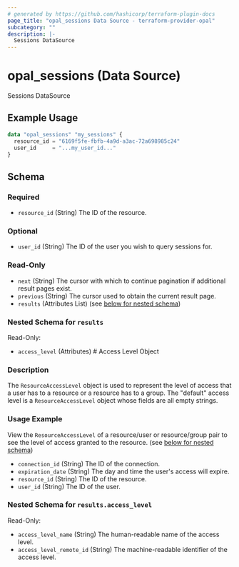 ```yaml
---
# generated by https://github.com/hashicorp/terraform-plugin-docs
page_title: "opal_sessions Data Source - terraform-provider-opal"
subcategory: ""
description: |-
  Sessions DataSource
---
```


# opal_sessions (Data Source)

Sessions DataSource

## Example Usage

```terraform
data "opal_sessions" "my_sessions" {
  resource_id = "6169f5fe-fbfb-4a9d-a3ac-72a698985c24"
  user_id     = "...my_user_id..."
}
```

<!-- schema generated by tfplugindocs -->
## Schema

### Required

- `resource_id` (String) The ID of the resource.

### Optional

- `user_id` (String) The ID of the user you wish to query sessions for.

### Read-Only

- `next` (String) The cursor with which to continue pagination if additional result pages exist.
- `previous` (String) The cursor used to obtain the current result page.
- `results` (Attributes List) (see [below for nested schema](#nestedatt--results))

<a id="nestedatt--results"></a>
### Nested Schema for `results`

Read-Only:

- `access_level` (Attributes) # Access Level Object
### Description
The `ResourceAccessLevel` object is used to represent the level of access that a user has to a resource or a resource has to a group. The "default" access
level is a `ResourceAccessLevel` object whose fields are all empty strings.

### Usage Example
View the `ResourceAccessLevel` of a resource/user or resource/group pair to see the level of access granted to the resource. (see [below for nested schema](#nestedatt--results--access_level))
- `connection_id` (String) The ID of the connection.
- `expiration_date` (String) The day and time the user's access will expire.
- `resource_id` (String) The ID of the resource.
- `user_id` (String) The ID of the user.

<a id="nestedatt--results--access_level"></a>
### Nested Schema for `results.access_level`

Read-Only:

- `access_level_name` (String) The human-readable name of the access level.
- `access_level_remote_id` (String) The machine-readable identifier of the access level.


